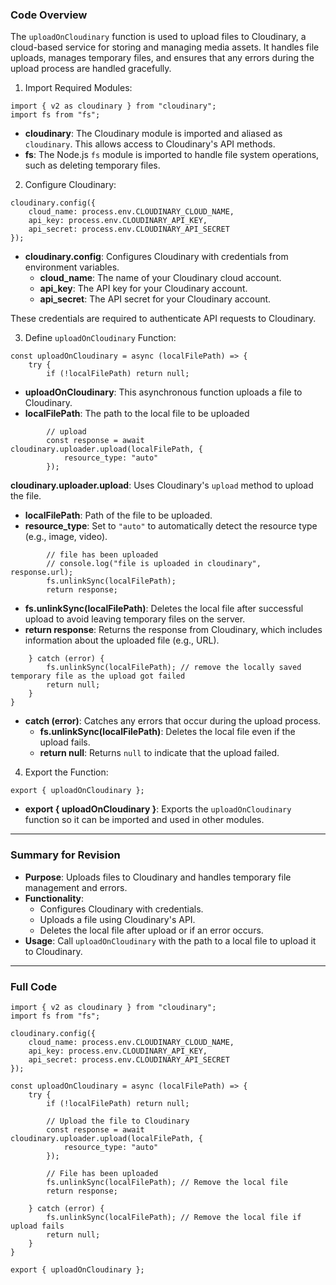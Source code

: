 
### **Code Overview**

The `uploadOnCloudinary` function is used to upload files to Cloudinary, a cloud-based service for storing and managing media assets. It handles file uploads, manages temporary files, and ensures that any errors during the upload process are handled gracefully.


1. Import Required Modules:
```
import { v2 as cloudinary } from "cloudinary";
import fs from "fs";

```

- **cloudinary**: The Cloudinary module is imported and aliased as `cloudinary`. This allows access to Cloudinary's API methods.
- **fs**: The Node.js `fs` module is imported to handle file system operations, such as deleting temporary files.

2. Configure Cloudinary:

```
cloudinary.config({ 
    cloud_name: process.env.CLOUDINARY_CLOUD_NAME, 
    api_key: process.env.CLOUDINARY_API_KEY, 
    api_secret: process.env.CLOUDINARY_API_SECRET 
});

```

- **cloudinary.config**: Configures Cloudinary with credentials from environment variables.
    - **cloud_name**: The name of your Cloudinary cloud account.
    - **api_key**: The API key for your Cloudinary account.
    - **api_secret**: The API secret for your Cloudinary account.

These credentials are required to authenticate API requests to Cloudinary.


3. Define `uploadOnCloudinary` Function:

```
const uploadOnCloudinary = async (localFilePath) => {
    try {
        if (!localFilePath) return null;

```

- **uploadOnCloudinary**: This asynchronous function uploads a file to Cloudinary.
- **localFilePath**: The path to the local file to be uploaded

```
        // upload
        const response = await cloudinary.uploader.upload(localFilePath, {
            resource_type: "auto"
        });

```

**cloudinary.uploader.upload**: Uses Cloudinary's `upload` method to upload the file.

- **localFilePath**: Path of the file to be uploaded.
- **resource_type**: Set to `"auto"` to automatically detect the resource type (e.g., image, video).

```
        // file has been uploaded
        // console.log("file is uploaded in cloudinary", response.url);
        fs.unlinkSync(localFilePath);
        return response;

```

- **fs.unlinkSync(localFilePath)**: Deletes the local file after successful upload to avoid leaving temporary files on the server.
- **return response**: Returns the response from Cloudinary, which includes information about the uploaded file (e.g., URL).

```
    } catch (error) {
        fs.unlinkSync(localFilePath); // remove the locally saved temporary file as the upload got failed
        return null;
    }
}

```

- **catch (error)**: Catches any errors that occur during the upload process.
    - **fs.unlinkSync(localFilePath)**: Deletes the local file even if the upload fails.
    - **return null**: Returns `null` to indicate that the upload failed.

4. Export the Function:
```
export { uploadOnCloudinary };

```

- **export { uploadOnCloudinary }**: Exports the `uploadOnCloudinary` function so it can be imported and used in other modules.

---

### **Summary for Revision**

- **Purpose**: Uploads files to Cloudinary and handles temporary file management and errors.
- **Functionality**:
    - Configures Cloudinary with credentials.
    - Uploads a file using Cloudinary's API.
    - Deletes the local file after upload or if an error occurs.
- **Usage**: Call `uploadOnCloudinary` with the path to a local file to upload it to Cloudinary.

---

### **Full Code**

```
import { v2 as cloudinary } from "cloudinary";
import fs from "fs";

cloudinary.config({ 
    cloud_name: process.env.CLOUDINARY_CLOUD_NAME, 
    api_key: process.env.CLOUDINARY_API_KEY, 
    api_secret: process.env.CLOUDINARY_API_SECRET 
});

const uploadOnCloudinary = async (localFilePath) => {
    try {
        if (!localFilePath) return null;

        // Upload the file to Cloudinary
        const response = await cloudinary.uploader.upload(localFilePath, {
            resource_type: "auto"
        });

        // File has been uploaded
        fs.unlinkSync(localFilePath); // Remove the local file
        return response;
        
    } catch (error) {
        fs.unlinkSync(localFilePath); // Remove the local file if upload fails
        return null;
    }
}

export { uploadOnCloudinary };

```